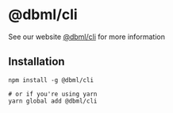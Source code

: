 # @dbml/cli

See our website [@dbml/cli](https://dbml.dbdiagram.io/cli/) for more information

## Installation
```shell
npm install -g @dbml/cli

# or if you're using yarn
yarn global add @dbml/cli
```